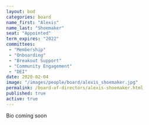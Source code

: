 ```yaml
---
layout: bod
categories: board
name_first: "Alexis"
name_last: "Shoemaker"
seat: "Appointed"
term_expires: "2022"
committees:
 - "Membership"
 - "Onboarding"
 - "Breakout Support"
 - "Community Engagement"
 - "DEI"
date: 2020-02-04
image: "/images/people/board/alexis_shoemaker.jpg"
permalink: /board-of-directors/alexis-shoemaker.html
published: true
active: true
---
```


Bio coming soon